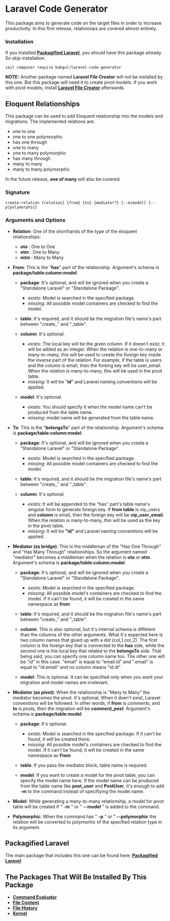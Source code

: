 # Laravel Code Generator

This package aims to generate code on the target files in order to increase productivity. In this first release, relationsips are covered almost entirely.

### Installation
If you installed **[Packagified Laravel](https://github.com/bulentAkgul/packagified-laravel)**, you should have this package already. So skip installation.
```
sail composer require bakgul/laravel-code-generator
```
**NOTE:** Another package named **Laravel File Creator** will not be installed by this one. But this package will need it to create pivot models. If you work with pivot models, install **[Laravel File Creator](https://github.com/bulentAkgul/laravel-file-creator)** afterwards.

## Eloquent Relationships
This package can be used to add Eloquent relationship into the models and migrations. The implemented relations are:

+ one to one
+ one to one polymorphic
+ has one through
+ one to many
+ one to many polymorphic
+ has many through
+ many to many
+ many to many polymorphic

In the future release, **one of many** will also be covered.

### Signature
```
create:relation {relation} {from} {to} {mediator?} {--m|model} {--p|polymorphic}
```

### Arguments and Options
+ **Relation**: One of the shorthands of the type of the eloquent relationships:
  + **oto** : One to One
  + **otm** : One to Many
  + **mtm** : Many to Many

+ **From**: This is the "**has**" part of the relationship. Argument's schema is **package/table:column:model**.

  + **package**: It's optional, and will be ignored when you create a "Standalone Laravel" or "Standalone Package".
    + *exists*: Model is searched in the specified package.
    + *missing*: All possible model containers are checked to find the model.

  + **table**: It's required, and it should be the migration file's name's part between "create_" and "_table".

  + **column**: It's optional.
    + *exists*: The local key will be the given column. If it doesn't exist, it will be added as an integer. When the relation is one-to-many or many-to-many, this will be used to create the foreign key inside the inverse part of the relation. For example, if the table is users and the column is email, then the foreing key will be user_email. When the relation is many-to-many, this will be used in the pivot table.
    + *missing*: It will be "**id**" and Laravel naming conventions will be applied.

  + **model**: It's optional.
    + *exists*: You should specify it when the model name can't be produced from the table name.
    + *missing*: model name will be generated from the table name.

+ **To**: This is the "**belongsTo**" part of the relationship. Argument's schema is **package/table:column:model**.

  + **package**: It's optional, and will be ignored when you create a "Standalone Laravel" or "Standalone Package".
    + *exists*: Model is searched in the specified package.
    + *missing*: All possible model containers are checked to find the model.

  + **table**: It's required, and it should be the migration file's name's part between "create_" and "_table".

  + **column**: It's optional.
    + *exists*: It will be appended to the "has" part's table name's singular form to generate foreign key. If **from table** is vip_users and **column** is email, then the foreign key will be **vip_user_email**. When the relation is many-to-many, this will be used as the key in the pivot table. 
    + *missing*: It will be **"id"** and Laravel naming conventions will be applied.

+ **Mediator (as bridge)**: This is the middleman of the "Has One Through" and "Has Many Through" relationships. So the argument named "mediator" becomes a middleman when the relation is **oto** or **otm**. Argument's schema is **package/table:column:model**.
 
  + **package**: It's optional, and will be ignored when you create a "Standalone Laravel" or "Standalone Package".
    + *exists*: Model is searched in the specified package.
    + *missing*: All possible model's containers are checked to find the model. If it can't be found, it will be created in the same namespace as **from**
 
  + **table**: It's required, and it should be the migration file's name's part between "create_" and "_table".
  
  + **column**: This is also optional, but it's internal schema is diffetent than the columns of the other arguments. What it's expected here is two column names that glued up with a dot (col_1.col_2). The first column is the foreign key that is connected to the **has** side, while the second one is the local key that related to the **belongsTo** side. That being said, you can specify one column name too. The other one will be "id" in this case. "email" is equal to "email.id" and ".email" is equal to "id.email" and no column means "id.id"

  + **model**: This is optional. It can be specified only when you want your migration and model names are irrelevant.

+ **Mediator (as pivot)**: When the relationship is "Many to Many" the mediator becomes the pivot. It's optional. When it doen't exist, Laravel conventions will be followed. In other words, if **from** is *comments*, and **to** is *posts*, then the migration will be ***comment_post***. Argument's schema is **package/table:model**.

  + **package**: It's optional.
    + *exists*: Model is searched in the specified package. If it can't be found, it will be created there.
    + *missing*: All possible model's containers are checked to find the model. If it can't be found, it will be created in the same namespace as **From**

  + **table**: If you pass the mediator block, table name is required.

  + **model**: If you want to create a model for the pivot table, you can specify the model name here. If the model name can be produced from the table name like **post_user** and **PostUser**, it's enough to add **-m** to the command instead of specifiying the model name.

+ **Model**: While generating a many-to-many relationship, a model for pivot table will be created if " **-m** " or " **--model** " is added to the command.

+ **Polymorphic**: When the command has  " **-p** " or " **--polymorphic** the relation will be converted to polymorhic of the specified relation type in its argument.

## Packagified Laravel

The main package that includes this one can be found here: **[Packagified Laravel](https://github.com/bulentAkgul/packagified-laravel)**

## The Packages That Will Be Installed By This Package
+ **[Command Evaluator](https://github.com/bulentAkgul/command-evaluator)**
+ **[File Content](https://github.com/bulentAkgul/file-content)**
+ **[File History](https://github.com/bulentAkgul/file-history)**
+ **[Kernel](https://github.com/bulentAkgul/kernel)**